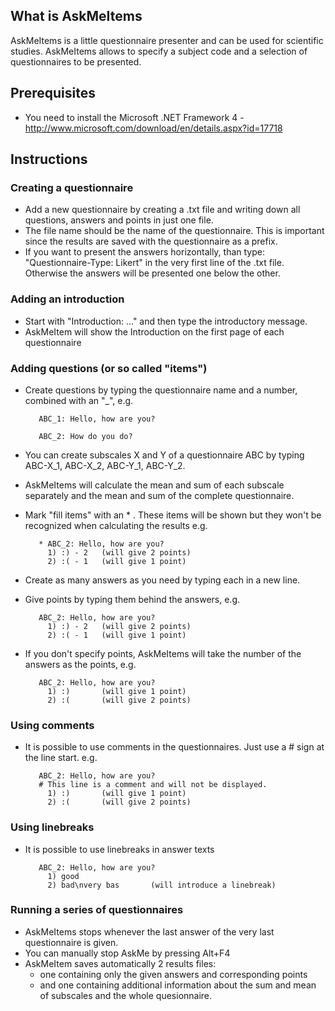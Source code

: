 ## What is AskMeItems

AskMeItems is a little questionnaire presenter and can be used for scientific studies. AskMeItems allows to specify a subject code and a selection of questionnaires to be presented.

## Prerequisites

* You need to install the Microsoft .NET Framework 4 - http://www.microsoft.com/download/en/details.aspx?id=17718

## Instructions

### Creating a questionnaire

* Add a new questionnaire by creating a .txt file and writing down all questions, answers and points in just one file.
* The file name should be the name of the questionnaire. This is important since the results are saved with the questionnaire as a prefix.
* If you want to present the answers horizontally, than type: "Questionnaire-Type: Likert" in the very first line of the .txt file.
    Otherwise the answers will be presented one below the other.

### Adding an introduction

* Start with "Introduction: ..." and then type the introductory message.
* AskMeItem will show the Introduction on the first page of each questionnaire

### Adding questions (or so called "items")

* Create questions by typing the questionnaire name and a number, combined with an "_", e.g. 

         ABC_1: Hello, how are you?
         
         ABC_2: How do you do?

* You can create subscales X and Y of a questionnaire ABC by typing ABC-X_1, ABC-X_2, ABC-Y_1, ABC-Y_2.
* AskMeItems will calculate the mean and sum of each subscale separately and the mean and sum of the complete questionnaire.
* Mark "fill items" with an * . These items will be shown but they won't be recognized when calculating the results e.g. 

         * ABC_2: Hello, how are you? 
           1) :) - 2   (will give 2 points)
           2) :( - 1   (will give 1 point)

* Create as many answers as you need by typing each in a new line.
* Give points by typing them behind the answers, e.g. 

         ABC_2: Hello, how are you? 
           1) :) - 2   (will give 2 points)
           2) :( - 1   (will give 1 point)

* If you don't specify points, AskMeItems will take the number of the answers as the points, e.g. 

         ABC_2: Hello, how are you? 
           1) :)       (will give 1 point)
           2) :(       (will give 2 points)

### Using comments

* It is possible to use comments in the questionnaires. Just use a # sign at the line start. e.g.

         ABC_2: Hello, how are you? 
         # This line is a comment and will not be displayed.
           1) :)       (will give 1 point)
           2) :(       (will give 2 points)

### Using linebreaks

* It is possible to use linebreaks in answer texts

         ABC_2: Hello, how are you?          
           1) good
           2) bad\nvery bas       (will introduce a linebreak)


### Running a series of questionnaires

* AskMeItems stops whenever the last answer of the very last questionnaire is given.
* You can manually stop AskMe by pressing Alt+F4
* AskMeItem saves automatically 2 results files:
  * one containing only the given answers and corresponding points
  * and one containing additional information about the sum and mean of subscales and the whole quesionnaire.